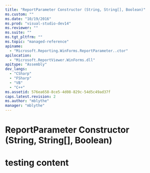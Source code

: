 ```yaml
---
title: "ReportParameter Constructor (String, String[], Boolean)"
ms.custom: ""
ms.date: "10/19/2016"
ms.prod: "visual-studio-dev14"
ms.reviewer: ""
ms.suite: ""
ms.tgt_pltfrm: ""
ms.topic: "managed-reference"
apiname: 
  - "Microsoft.Reporting.WinForms.ReportParameter..ctor"
apilocation: 
  - "Microsoft.ReportViewer.WinForms.dll"
apitype: "Assembly"
dev_langs: 
  - "CSharp"
  - "FSharp"
  - "VB"
  - "C++"
ms.assetid: 576ea658-8ce5-4d08-829c-54d5c49ad37f
caps.latest.revision: 2
ms.author: "mblythe"
manager: "mblythe"
---
```

# ReportParameter Constructor (String, String[], Boolean)
# testing content